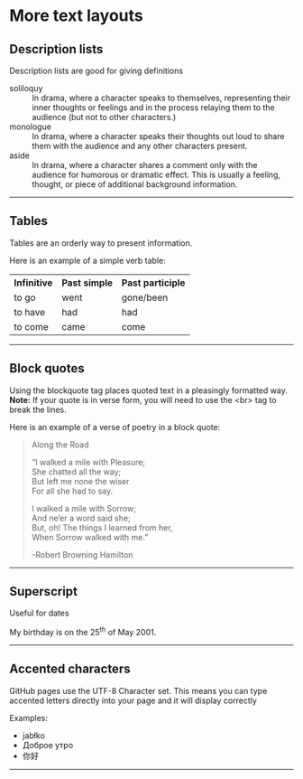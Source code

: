 <h1>More text layouts</h1>
<h2>Description lists</h2>
<p>Description lists are good for giving definitions</p>
<dl>
  <dt>soliloquy</dt>
  <dd>In drama, where a character speaks to themselves, representing their inner thoughts or feelings and in the process relaying them to the audience (but not to other characters.)</dd>
  <dt>monologue</dt>
  <dd>In drama, where a character speaks their thoughts out loud to share them with the audience and any other characters present.</dd>
  <dt>aside</dt>
  <dd>In drama, where a character shares a comment only with the audience for humorous or dramatic effect. This is usually a feeling, thought, or piece of additional background information.</dd>
</dl>

<hr>
<h2>Tables</h2>
<p>Tables are an orderly way to present information.</p>
<p>Here is an example of a simple verb table:</p>
<table>
  <tr><th>Infinitive</th><th>Past simple</th><th>Past participle</th></tr>
  <tr>
    <td>to go</td><td>went</td><td>gone/been</td>
  </tr>
   <tr>
    <td>to have</td><td>had</td><td>had</td>
  </tr>
  <tr>
    <td>to come</td><td>came</td><td>come</td>
  </tr>
  </table>
  

<hr>

<h2>Block quotes</h2>
<p>Using the blockquote tag places quoted text in a pleasingly formatted way. <b>Note:</b> If your quote is in verse form, you will need to use the &lt;br&gt; tag to break the lines.</p>
<p>Here is an example of a verse of poetry in a block quote:</p>

<blockquote cite="https://en.wikipedia.org/wiki/To_be,_or_not_to_be">
  <p>Along the Road</p>
  <p>
    &ldquo;I walked a mile with Pleasure;<br>
    She chatted all the way;<br>
    But left me none the wiser<br>
    For all she had to say.
  </p>
  <p>I walked a mile with Sorrow;<br>
    And ne’er a word said she;<br>
    But, oh! The things I learned from her,<br>
    When Sorrow walked with me.&rdquo;
    </p>
  <p>-Robert Browning Hamilton</p>
</blockquote>
<hr>
<h2>Superscript</h2>
<p>Useful for dates</p>
<p>My birthday is on the 25<sup>th</sup> of May 2001.</p>
<hr>

<h2>Accented characters</h2>
<p>GitHub pages use the UTF-8 Character set. This means you can type accented letters directly into your page and it will display correctly</p>
<p>Examples:</p>
<ul>
    <li lang="pl">jabłko</li>
    <li lang="ru">Доброе утро</li>
    <li lang="zh-Hans">你好</li>
</ul>
<hr>

